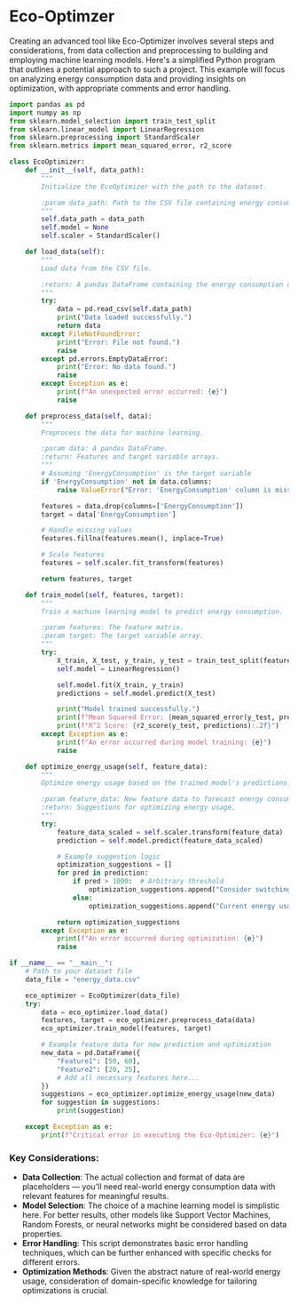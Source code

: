 # Eco-Optimzer

Creating an advanced tool like Eco-Optimizer involves several steps and considerations, from data collection and preprocessing to building and employing machine learning models. Here's a simplified Python program that outlines a potential approach to such a project. This example will focus on analyzing energy consumption data and providing insights on optimization, with appropriate comments and error handling.

```python
import pandas as pd
import numpy as np
from sklearn.model_selection import train_test_split
from sklearn.linear_model import LinearRegression
from sklearn.preprocessing import StandardScaler
from sklearn.metrics import mean_squared_error, r2_score

class EcoOptimizer:
    def __init__(self, data_path):
        """
        Initialize the EcoOptimizer with the path to the dataset.

        :param data_path: Path to the CSV file containing energy consumption data.
        """
        self.data_path = data_path
        self.model = None
        self.scaler = StandardScaler()

    def load_data(self):
        """
        Load data from the CSV file.

        :return: A pandas DataFrame containing the energy consumption data.
        """
        try:
            data = pd.read_csv(self.data_path)
            print("Data loaded successfully.")
            return data
        except FileNotFoundError:
            print("Error: File not found.")
            raise
        except pd.errors.EmptyDataError:
            print("Error: No data found.")
            raise
        except Exception as e:
            print(f"An unexpected error occurred: {e}")
            raise

    def preprocess_data(self, data):
        """
        Preprocess the data for machine learning.

        :param data: A pandas DataFrame.
        :return: Features and target variable arrays.
        """
        # Assuming 'EnergyConsumption' is the target variable
        if 'EnergyConsumption' not in data.columns:
            raise ValueError("Error: 'EnergyConsumption' column is missing.")

        features = data.drop(columns=['EnergyConsumption'])
        target = data['EnergyConsumption']

        # Handle missing values
        features.fillna(features.mean(), inplace=True)

        # Scale features
        features = self.scaler.fit_transform(features)

        return features, target

    def train_model(self, features, target):
        """
        Train a machine learning model to predict energy consumption.

        :param features: The feature matrix.
        :param target: The target variable array.
        """
        try:
            X_train, X_test, y_train, y_test = train_test_split(features, target, test_size=0.2, random_state=42)
            self.model = LinearRegression()

            self.model.fit(X_train, y_train)
            predictions = self.model.predict(X_test)

            print("Model trained successfully.")
            print(f"Mean Squared Error: {mean_squared_error(y_test, predictions):.2f}")
            print(f"R^2 Score: {r2_score(y_test, predictions):.2f}")
        except Exception as e:
            print(f"An error occurred during model training: {e}")
            raise

    def optimize_energy_usage(self, feature_data):
        """
        Optimize energy usage based on the trained model's predictions.

        :param feature_data: New feature data to forecast energy consumption.
        :return: Suggestions for optimizing energy usage.
        """
        try:
            feature_data_scaled = self.scaler.transform(feature_data)
            prediction = self.model.predict(feature_data_scaled)

            # Example suggestion logic
            optimization_suggestions = []
            for pred in prediction:
                if pred > 1000:  # Arbitrary threshold
                    optimization_suggestions.append("Consider switching to LED lights or more efficient appliances.")
                else:
                    optimization_suggestions.append("Current energy usage is optimal.")

            return optimization_suggestions
        except Exception as e:
            print(f"An error occurred during optimization: {e}")
            raise

if __name__ == "__main__":
    # Path to your dataset file
    data_file = "energy_data.csv"

    eco_optimizer = EcoOptimizer(data_file)
    try:
        data = eco_optimizer.load_data()
        features, target = eco_optimizer.preprocess_data(data)
        eco_optimizer.train_model(features, target)

        # Example feature data for new prediction and optimization
        new_data = pd.DataFrame({
            "Feature1": [50, 60],
            "Feature2": [20, 25],
            # Add all necessary features here...
        })
        suggestions = eco_optimizer.optimize_energy_usage(new_data)
        for suggestion in suggestions:
            print(suggestion)

    except Exception as e:
        print(f"Critical error in executing the Eco-Optimizer: {e}")
```

### Key Considerations:
- **Data Collection**: The actual collection and format of data are placeholders — you'll need real-world energy consumption data with relevant features for meaningful results.
- **Model Selection**: The choice of a machine learning model is simplistic here. For better results, other models like Support Vector Machines, Random Forests, or neural networks might be considered based on data properties.
- **Error Handling**: This script demonstrates basic error handling techniques, which can be further enhanced with specific checks for different errors.
- **Optimization Methods**: Given the abstract nature of real-world energy usage, consideration of domain-specific knowledge for tailoring optimizations is crucial.